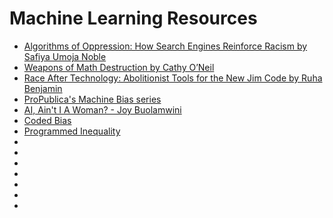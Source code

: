 # Machine Learning Resources
* [Algorithms of Oppression: How Search Engines Reinforce Racism by Safiya Umoja Noble](https://nyupress.org/9781479837243/algorithms-of-oppression/)
* [Weapons of Math Destruction by Cathy O’Neil](https://weaponsofmathdestructionbook.com/)
* [Race After Technology: Abolitionist Tools for the New Jim Code by Ruha Benjamin](https://www.ruhabenjamin.com/race-after-technology)
* [ProPublica's Machine Bias series](https://www.propublica.org/series/machine-bias)
* [AI, Ain't I A Woman? - Joy Buolamwini](https://www.youtube.com/watch?v=QxuyfWoVV98&feature=youtu.be)
* [Coded Bias](https://www.codedbias.com/)
* [Programmed Inequality]()
* []()
* []()
* []()
* []()
* []()
* []()
* []()
